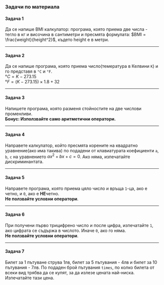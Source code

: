 ### Задачи по материала

#### Задача 1

Да се напише BMI калкулатор: програма, която приема две числа - тегло в кг и височина в сантиметри и пресмята формулата: $BMI = \frac{weight}{height^2}$, където height е в метри.

---

#### Задача 2

Да се напише програма, която приема число(темература в Келвини `K`) и го представя в `°C` и `°F`.
<br />
$°C = K - 273.15$
<br />
$°F = (K - 273.15) × 1.8 + 32$

---

#### Задача 3

Напишете програма, която разменя стойностите на две числови променливи.
<br />
**Бонус: Използвайте само аритметични оператори.**

---

#### Задача 4

Направете калкулатор, който пресмята корените на квадратно уравнение(ако има такива) по подадени от клавиатурата коефициенти `a`, `b`, `c` на уравнението $ax^2 + bx + c = 0$. Ако няма, изпечатайте дискриминантата.

---

#### Задача 5

Направете програма, която приема цяло число и връща `1`-ца, ако е четно, и `0`, ако е **НЕ**четно.
<br />
**Не ползвайте условни оператори**.

---

#### Задача 6

При получени първо трицифрено число и после цифра, изпечатайте `1`, ако цифрата се съдържа в числото. Иначе `0`, ако го няма.
<br />
**Не ползвайте условни оператори**.

---

#### Задача 7

Билет за 1 пътуване струва 1лв, билет за 5 пътувания - 4лв и билет за 10 пътувания - 7лв. По подаден брой пътувания `times`, по колко билета от всеки вид трябва да се купят, за да излезе цената най-ниска. Изпечатайте тази цена.